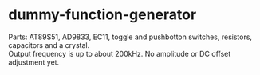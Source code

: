 # dummy-function-generator

Parts: AT89S51, AD9833, EC11, toggle and pushbotton switches, resistors, capacitors and a crystal.  
Output frequency is up to about 200kHz. No amplitude or DC offset adjustment yet. 

